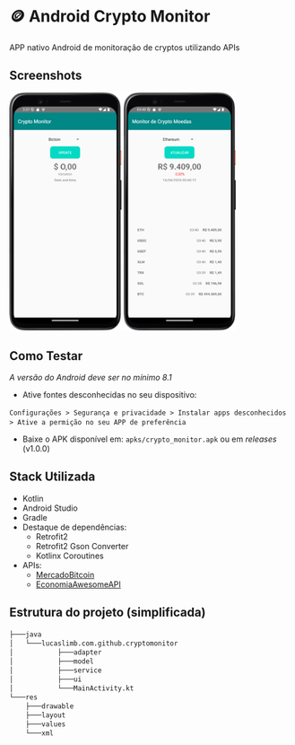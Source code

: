 
# 🪙 Android Crypto Monitor

APP nativo Android de monitoração de cryptos utilizando APIs 

## Screenshots

<img src="assets/Screenshot0.png" alt="Screenshot do APP" width="200"> <img src="assets/Screenshot1.png" alt="Screenshot do APP" width="200">

## Como Testar
_A versão do Android deve ser no mínimo 8.1_

- Ative fontes desconhecidas no seu dispositivo:

`Configurações > Segurança e privacidade > Instalar apps desconhecidos > Ative a permição no seu APP de preferência`

- Baixe o APK disponível em: `apks/crypto_monitor.apk` ou em _releases_ (v1.0.0)

## Stack Utilizada

- Kotlin
- Android Studio
- Gradle
- Destaque de dependências:
  - Retrofit2
  - Retrofit2 Gson Converter
  - Kotlinx Coroutines
- APIs:
  - [MercadoBitcoin](https://api.mercadobitcoin.net/api/v4/docs)
  - [EconomiaAwesomeAPI](https://economia.awesomeapi.com.br/)

## Estrutura do projeto (simplificada)

```
├───java
│   └───lucaslimb.com.github.cryptomonitor
│           ├───adapter
│           ├───model           
│           ├───service    
│           ├───ui        
│           └───MainActivity.kt                             
└───res
    ├───drawable
    ├───layout
    ├───values
    └───xml
```

